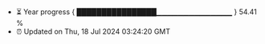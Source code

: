 - ⏳ Year progress { ████████████████▁▁▁▁▁▁▁▁▁▁▁▁▁▁ } 54.41 %
- ⏰ Updated on Thu, 18 Jul 2024 03:24:20 GMT

